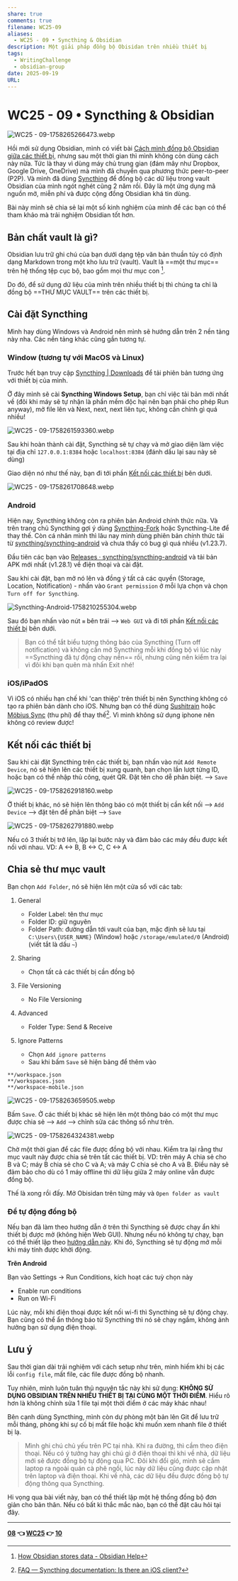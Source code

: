 ```yaml
---
share: true
comments: true
filename: WC25-09
aliases:
  - WC25 - 09 • Syncthing & Obsidian
description: Một giải pháp đồng bộ Obisidan trên nhiều thiết bị
tags:
  - WritingChallenge
  - obsidian-group
date: 2025-09-19
URL:
---
```

# WC25 - 09 • Syncthing & Obsidian  
  
![WC25 - 09-1758265266473.webp](../assets/img/WC25%20-%2009-1758265266473.webp)  
  
Hồi mới sử dụng Obsidian, mình có viết bài [Cách mình đồng bộ Obsidian giữa các thiết bị](./cach-minh-dong-bo-obsidian-giua-cac-thiet-bi.md), nhưng sau một thời gian thì mình không còn dùng cách này nữa. Tức là thay vì dùng máy chủ trung gian (đám mây như Dropbox, Google Drive, OneDrive) mà mình đã chuyển qua phương thức peer-to-peer (P2P). Và mình đã dùng [Syncthing](https://syncthing.net/) để đồng bộ các dữ liệu trong vault Obsidian của mình ngót nghét cũng 2 năm rồi. Đây là một ứng dụng mã nguồn mở, miễn phí và được cộng đồng Obsidian khá tin dùng.  
  
Bài này mình sẽ chia sẻ lại một số kinh nghiệm của mình để các bạn có thể tham khảo mà trải nghiệm Obsidian tốt hơn.  
  
## Bản chất vault là gì?  
Obsidian lưu trữ ghi chú của bạn dưới dạng tệp văn bản thuần túy có định dạng Markdown trong một kho lưu trữ (vault). Vault là ==một thư mục== trên hệ thống tệp cục bộ, bao gồm mọi thư mục con [^1].  
  
Do đó, để sử dụng dữ liệu của mình trên nhiều thiết bị thì chúng ta chỉ là đồng bộ ==THƯ MỤC VAULT== trên các thiết bị.  
  
## Cài đặt Syncthing  
Mình hay dùng Windows và Android nên mình sẽ hướng dẫn trên 2 nền tảng này nha. Các nền tảng khác cũng gần tương tự.  
### Window (tương tự với MacOS và Linux)  
  
Trước hết bạn truy cập [Syncthing | Downloads](https://syncthing.net/downloads/)  để tải phiên bản tương ứng với thiết bị của mình.   
  
Ở đây mình sẽ cài **Syncthing Windows Setup**, bạn chỉ việc tải bản mới nhất về (đôi khi máy sẽ tự nhận là phần mềm độc hại nên bạn phải cho phép Run anyway), mở file lên và Next, next, next liên tục, không cần chỉnh gì quá nhiều!  
  
![WC25 - 09-1758261593360.webp](../assets/img/WC25%20-%2009-1758261593360.webp)  
  
Sau khi hoàn thành cài đặt, Syncthing sẽ tự chạy và mở giao diện làm việc tại địa chỉ `127.0.0.1:8384` hoặc `localhost:8384` (đánh dấu lại sau này sẽ dùng)  
  
Giao diện nó như thế này, bạn đi tới phần [Kết nối các thiết bị](https://thienqc.github.io/blog/post/WC25-09/#ket-noi-cac-thiet-bi) bên dưới.  
  
![WC25 - 09-1758261708648.webp](../assets/img/WC25%20-%2009-1758261708648.webp)  
  
### Android  
Hiện nay, Syncthing không còn ra phiên bản Android chính thức nữa. Và trên trang chủ Syncthing gợi ý dùng [Syncthing-Fork](https://github.com/Catfriend1/syncthing-android) hoặc Syncthing-Lite để thay thế. Còn cá nhân mình thì lâu nay mình dùng phiên bản chính thức tải từ [syncthing/syncthing-android](https://github.com/syncthing/syncthing-android/releases) và chưa thấy có bug gì quá nhiều (v1.23.7).  
  
Đầu tiên các bạn vào [Releases · syncthing/syncthing-android](https://github.com/syncthing/syncthing-android/releases) và tải bản APK mới nhất (v1.28.1) về điện thoại và cài đặt.  
  
Sau khi cài đặt, bạn mở nó lên và đồng ý tất cả các quyền (Storage, Location, Notification) - nhấn vào `Grant permission` ở mỗi lựa chọn và chọn `Turn off for Syncthing`.  
  
![Syncthing-Android-1758210255304.webp](../assets/img/Syncthing-Android-1758210255304.webp)  
  
Sau đó bạn nhấn vào nút `≡` bên trái --> `Web GUI` và đi tới phần [Kết nối các thiết bị](https://thienqc.github.io/blog/post/WC25-09/#ket-noi-cac-thiet-bi) bên dưới.  
  
> Bạn có thể tắt biểu tượng thông báo của Syncthing (Turn off notification) và không cần mở Syncthing mỗi khi đồng bộ vì lúc này ==Syncthing đã tự động chạy nền== rồi, nhưng cũng nên kiểm tra lại vì đôi khi bạn quên mà nhấn Exit nhé!  
  
### iOS/iPadOS  
Vì iOS có nhiều hạn chế khi 'can thiệp' trên thiết bị nên Syncthing không có tạo ra phiên bản dành cho iOS. Nhưng bạn có thể dùng [Sushitrain](https://github.com/pixelspark/sushitrain) hoặc [Möbius Sync](https://mobiussync.com/) (thu phí) để thay thế[^2]. Vì mình không sử dụng iphone nên không có review được!  
  
## Kết nối các thiết bị  
  
Sau khi cài đặt Syncthing trên các thiết bị, bạn nhấn vào nút `Add Remote Device`, nó sẽ hiện lên các thiết bị xung quanh, bạn chọn lần lượt từng ID, hoặc bạn có thể nhập thủ công, quét QR. Đặt tên cho dễ phân biệt. --> `Save`  
  
![WC25 - 09-1758262918160.webp](../assets/img/WC25%20-%2009-1758262918160.webp)  
  
Ở thiết bị khác, nó sẽ hiện lên thông báo có một thiết bị cần kết nối --> `Add Device` --> đặt tên để phân biệt --> `Save`  
  
![WC25 - 09-1758262791880.webp](../assets/img/WC25%20-%2009-1758262791880.webp)  
  
Nếu có 3 thiết bị trở lên, lặp lại bước này và đảm bảo các máy đều được kết nối với nhau. VD: A <-> B, B <-> C, C <-> A  
  
## Chia sẻ thư mục vault  
  
Bạn chọn `Add Folder`, nó sẽ hiện lên một cửa sổ với các tab:  
  
1. General  
	- Folder Label: tên thư mục  
	- Folder ID: giữ nguyên  
	- Folder Path: đường dẫn tới vault của bạn, mặc định sẽ lưu tại `C:\Users\{USER_NAME}` (Window) hoặc `/storage/emulated/0` (Android) (viết tắt là dấu `~`)  
  
2. Sharing  
	- Chọn tất cả các thiết bị cần đồng bộ  
  
3. File Versioning  
	- No File Versioning  
  
4. Advanced  
	- Folder Type: Send & Receive  
  
5. Ignore Patterns  
	- Chọn `Add ignore patterns`  
	- Sau khi bấm `Save` sẽ hiện bảng để thêm vào  
  
```text  
**/workspace.json  
**/workspaces.json  
**/workspace-mobile.json  
```  
  
![WC25 - 09-1758263659505.webp](../assets/img/WC25%20-%2009-1758263659505.webp)  
  
Bấm `Save`. Ở các thiết bị khác sẽ hiện lên một thông báo có một thư mục được chia sẻ --> `Add` --> chỉnh sửa các thông số như trên.  
  
![WC25 - 09-1758264324381.webp](../assets/img/WC25%20-%2009-1758264324381.webp)  
  
Chờ một thời gian để các file được đồng bộ với nhau. Kiểm tra lại rằng thư mục vault này được chia sẻ trên tất các thiết bị. VD: trên máy A chia sẻ cho B và C; máy B chia sẻ cho C và A; và máy C chia sẻ cho A và B. Điều này sẽ đảm bảo cho dù có 1 máy offline thì dữ liệu giữa 2 máy online vẫn được đồng bộ.  
  
Thế là xong rồi đấy. Mở Obisidan trên từng máy và `Open folder as vault`  
### Để tự động đồng bộ  
Nếu bạn đã làm theo hướng dẫn ở trên thì Syncthing sẽ được chạy ẩn khi thiết bị được mở (không hiện Web GUI). Nhưng nếu nó không tự chạy, bạn có thể thiết lập theo [hướng dẫn này](https://docs.syncthing.net/users/autostart.html#autostart-windows-startup). Khi đó, Syncthing sẽ tự động mở mỗi khi máy tính được khởi động.   
  
**Trên Android**  
  
Bạn vào Settings → Run Conditions, kích hoạt các tuỳ chọn này  
- Enable run conditions  
- Run on Wi-Fi  
  
Lúc này, mỗi khi điện thoại được kết nối wi-fi thì Syncthing sẽ tự động chạy. Bạn cũng có thể ẩn thông báo từ Syncthing thì nó sẽ chạy ngầm, không ảnh hưởng bạn sử dụng điện thoại.  
  
## Lưu ý  
Sau thời gian dài trải nghiệm với cách setup như trên, mình hiếm khi bị các lỗi `config file`, mất file, các file được đồng bộ nhanh.   
  
Tuy nhiên, mình luôn tuân thủ nguyên tắc này khi sử dụng: **KHÔNG SỬ DỤNG OBSIDIAN TRÊN NHIỀU THIẾT BỊ TẠI CÙNG MỘT THỜI ĐIỂM**. Hiểu rõ hơn là không chỉnh sửa 1 file tại một thời điểm ở các máy khác nhau!  
  
Bên cạnh dùng Syncthing, mình còn dự phòng một bản lên Git để lưu trữ mỗi tháng, phòng khi sự cố bị mất file hoặc khi muốn xem nhanh file ở thiết bị lạ.  
  
> Mình ghi chú chủ yếu trên PC tại nhà. Khi ra đường, thì cầm theo điện thoại. Nếu có ý tưởng hay ghi chú gì ở điện thoại thì khi về nhà, dữ liệu mới sẽ được đồng bộ tự động qua PC. Đôi khi đổi gió, mình sẽ cầm laptop ra ngoài quán cà phê ngồi, lúc này dữ liệu cũng được cập nhật trên laptop và điện thoại. Khi về nhà, các dữ liệu đều được đồng bộ tự động thông qua Syncthing.  
  
Hi vọng qua bài viết này, bạn có thể thiết lập một hệ thống đồng bộ đơn giản cho bản thân. Nếu có bất kì thắc mắc nào, bạn có thể đặt câu hỏi tại đây.  
  
---  
**[08](./WC25-08.md) 👈 [WC25](./WC25.md) 👉 [10](WC25%20-%2010.md)**  
  
[^1]: [How Obsidian stores data - Obsidian Help](https://help.obsidian.md/Files+and+folders/How+Obsidian+stores+data)  
  
[^2]: [FAQ — Syncthing documentation: Is there an iOS client?](https://docs.syncthing.net/users/faq.html#is-there-an-ios-client)